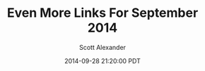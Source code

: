 ---
layout: podcast
title: "Even More Links For September 2014"
author: Scott Alexander
description: https://slatestarcodex.com/2014/09/28/even-more-links-for-september-2014/
date: 2014-09-28 21:20:00 PDT
length: 1113526
duration: 278
guid: even-more-links-for-september-2014
---